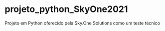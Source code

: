 # projeto_python_SkyOne2021
Projeto em Python oferecido pela Sky.One Solutions como um teste técnico
